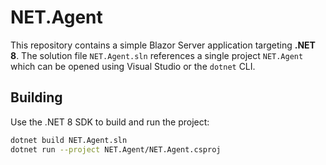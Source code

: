 # NET.Agent

This repository contains a simple Blazor Server application targeting **.NET 8**. The solution file `NET.Agent.sln` references a single project `NET.Agent` which can be opened using Visual Studio or the `dotnet` CLI.

## Building

Use the .NET 8 SDK to build and run the project:

```bash
dotnet build NET.Agent.sln
dotnet run --project NET.Agent/NET.Agent.csproj
```
